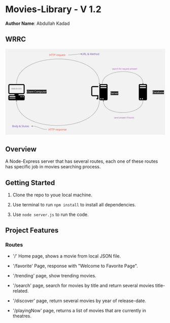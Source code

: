 # Movies-Library - V 1.2

**Author Name**: Abdullah Kadad

## WRRC

![web request response cycle](./Assets/WRRC.jpg)

## Overview

A Node-Express server that has several routes, each one of these routes has specific job in movies searching process.

## Getting Started

1. Clone the repo to youe local machine.

2. Use terminal to run `npm install` to install all dependencies.

3. Use `node server.js` to run the code.

## Project Features

### Routes

- '/' Home page, shows a movie from local JSON file.

- '/favorite' Page, response with "Welcome to Favorite Page".

- '/trending' page, show trending movies.

- '/search' page, search for movies by title and return several movies title-related.

- '/discover' page, return several movies by year of release-date.

- '/playingNow' page, returns a list of movies that are currently in theatres.
